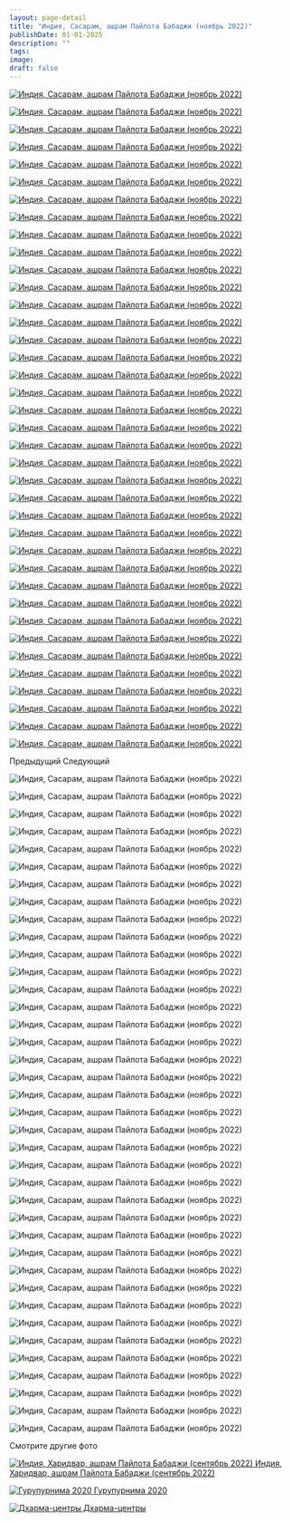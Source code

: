 ```yaml
---
layout: page-detail
title: "Индия, Сасарам, ашрам Пайлота Бабаджи (ноябрь 2022)"
publishDate: 01-01-2025
description: ""
tags:
image:
draft: false
---
```


[ ![Индия, Сасарам, ашрам Пайлота Бабаджи (ноябрь 2022)](/upload/iblock/f49/f49f8d23339b99c7005b1da60c7b35f0.jpg) ](/upload/iblock/f49/f49f8d23339b99c7005b1da60c7b35f0.jpg) 

[ ![Индия, Сасарам, ашрам Пайлота Бабаджи (ноябрь 2022)](/upload/iblock/b99/b99a668c8af765419c21b5bc8063f82b.jpg) ](/upload/iblock/b99/b99a668c8af765419c21b5bc8063f82b.jpg) 

[ ![Индия, Сасарам, ашрам Пайлота Бабаджи (ноябрь 2022)](/upload/iblock/17e/17e7b2a010dade8551069053b884509d.jpg) ](/upload/iblock/17e/17e7b2a010dade8551069053b884509d.jpg) 

[ ![Индия, Сасарам, ашрам Пайлота Бабаджи (ноябрь 2022)](/upload/iblock/1b8/1b8ac9471578f72bd6a287751a58f89a.jpg) ](/upload/iblock/1b8/1b8ac9471578f72bd6a287751a58f89a.jpg) 

[ ![Индия, Сасарам, ашрам Пайлота Бабаджи (ноябрь 2022)](/upload/iblock/20f/20fb0881ed5974998fefa4ecb3f54b1d.jpg) ](/upload/iblock/20f/20fb0881ed5974998fefa4ecb3f54b1d.jpg) 

[ ![Индия, Сасарам, ашрам Пайлота Бабаджи (ноябрь 2022)](/upload/iblock/304/3044ce3f509d4a209ff7f891a4fedaa0.jpg) ](/upload/iblock/304/3044ce3f509d4a209ff7f891a4fedaa0.jpg) 

[ ![Индия, Сасарам, ашрам Пайлота Бабаджи (ноябрь 2022)](/upload/iblock/cde/cde4a02ffe68d675ac0b608ad0ab4683.jpg) ](/upload/iblock/cde/cde4a02ffe68d675ac0b608ad0ab4683.jpg) 

[ ![Индия, Сасарам, ашрам Пайлота Бабаджи (ноябрь 2022)](/upload/iblock/fae/fae2803f75d23a6d90b0792ef891eee6.jpg) ](/upload/iblock/fae/fae2803f75d23a6d90b0792ef891eee6.jpg) 

[ ![Индия, Сасарам, ашрам Пайлота Бабаджи (ноябрь 2022)](/upload/iblock/582/5825d79ba5bf6adc82954faccf608f13.jpg) ](/upload/iblock/582/5825d79ba5bf6adc82954faccf608f13.jpg) 

[ ![Индия, Сасарам, ашрам Пайлота Бабаджи (ноябрь 2022)](/upload/iblock/6ae/6aeb0b0bac3dbeaeebcdbfb4243b3bc5.jpg) ](/upload/iblock/6ae/6aeb0b0bac3dbeaeebcdbfb4243b3bc5.jpg) 

[ ![Индия, Сасарам, ашрам Пайлота Бабаджи (ноябрь 2022)](/upload/iblock/d8b/d8b031594ab6d2a0c78588382de68147.jpg) ](/upload/iblock/d8b/d8b031594ab6d2a0c78588382de68147.jpg) 

[ ![Индия, Сасарам, ашрам Пайлота Бабаджи (ноябрь 2022)](/upload/iblock/8ee/8eef356d6c23f37523fcf35caa581a69.jpg) ](/upload/iblock/8ee/8eef356d6c23f37523fcf35caa581a69.jpg) 

[ ![Индия, Сасарам, ашрам Пайлота Бабаджи (ноябрь 2022)](/upload/iblock/ff2/ff20dd591a02fc6a54873945a7a149c7.jpg) ](/upload/iblock/ff2/ff20dd591a02fc6a54873945a7a149c7.jpg) 

[ ![Индия, Сасарам, ашрам Пайлота Бабаджи (ноябрь 2022)](/upload/iblock/a48/a48b51d93ac903804b4e7f3a0fd45390.jpg) ](/upload/iblock/a48/a48b51d93ac903804b4e7f3a0fd45390.jpg) 

[ ![Индия, Сасарам, ашрам Пайлота Бабаджи (ноябрь 2022)](/upload/iblock/095/095e31d6d992dabe2c93ddb7f58334ce.jpg) ](/upload/iblock/095/095e31d6d992dabe2c93ddb7f58334ce.jpg) 

[ ![Индия, Сасарам, ашрам Пайлота Бабаджи (ноябрь 2022)](/upload/iblock/211/2114a74e1b412eeddebab017e29f056c.JPG) ](/upload/iblock/211/2114a74e1b412eeddebab017e29f056c.JPG) 

[ ![Индия, Сасарам, ашрам Пайлота Бабаджи (ноябрь 2022)](/upload/iblock/4ff/4ff6784167a20a171b5d5d7d3764c354.JPG) ](/upload/iblock/4ff/4ff6784167a20a171b5d5d7d3764c354.JPG) 

[ ![Индия, Сасарам, ашрам Пайлота Бабаджи (ноябрь 2022)](/upload/iblock/ad1/ad1c843f9f7fada7e395524c26be8ce0.JPG) ](/upload/iblock/ad1/ad1c843f9f7fada7e395524c26be8ce0.JPG) 

[ ![Индия, Сасарам, ашрам Пайлота Бабаджи (ноябрь 2022)](/upload/iblock/c13/c13f43aeff7e4b5e6879be79b3c83cbb.JPG) ](/upload/iblock/c13/c13f43aeff7e4b5e6879be79b3c83cbb.JPG) 

[ ![Индия, Сасарам, ашрам Пайлота Бабаджи (ноябрь 2022)](/upload/iblock/ac9/ac993c22e2a651ffbd182c46f016169b.JPG) ](/upload/iblock/ac9/ac993c22e2a651ffbd182c46f016169b.JPG) 

[ ![Индия, Сасарам, ашрам Пайлота Бабаджи (ноябрь 2022)](/upload/iblock/7c6/7c6d88b514795c3f7524227c683d404f.JPG) ](/upload/iblock/7c6/7c6d88b514795c3f7524227c683d404f.JPG) 

[ ![Индия, Сасарам, ашрам Пайлота Бабаджи (ноябрь 2022)](/upload/iblock/e38/e38d4ffb3b5129df7d268b9ae72839c1.JPG) ](/upload/iblock/e38/e38d4ffb3b5129df7d268b9ae72839c1.JPG) 

[ ![Индия, Сасарам, ашрам Пайлота Бабаджи (ноябрь 2022)](/upload/iblock/84d/84d51d0c7889c65ddf6225ed13032b76.JPG) ](/upload/iblock/84d/84d51d0c7889c65ddf6225ed13032b76.JPG) 

[ ![Индия, Сасарам, ашрам Пайлота Бабаджи (ноябрь 2022)](/upload/iblock/2c2/2c296070c9c0b3e2e44067372723551d.JPG) ](/upload/iblock/2c2/2c296070c9c0b3e2e44067372723551d.JPG) 

[ ![Индия, Сасарам, ашрам Пайлота Бабаджи (ноябрь 2022)](/upload/iblock/ed4/ed45d9d268380342c0e8a2ec91beace9.JPG) ](/upload/iblock/ed4/ed45d9d268380342c0e8a2ec91beace9.JPG) 

[ ![Индия, Сасарам, ашрам Пайлота Бабаджи (ноябрь 2022)](/upload/iblock/a0f/a0f0bfba6d663a0393bd2e051706ebdd.JPG) ](/upload/iblock/a0f/a0f0bfba6d663a0393bd2e051706ebdd.JPG) 

[ ![Индия, Сасарам, ашрам Пайлота Бабаджи (ноябрь 2022)](/upload/iblock/81c/81c13ab04c3943eb30f966224e36ce60.JPG) ](/upload/iblock/81c/81c13ab04c3943eb30f966224e36ce60.JPG) 

[ ![Индия, Сасарам, ашрам Пайлота Бабаджи (ноябрь 2022)](/upload/iblock/dc1/dc144a7bc13134e329305ea3d86fa707.JPG) ](/upload/iblock/dc1/dc144a7bc13134e329305ea3d86fa707.JPG) 

[ ![Индия, Сасарам, ашрам Пайлота Бабаджи (ноябрь 2022)](/upload/iblock/cf7/cf7198ffa14fd11be78c1fd44269718d.JPG) ](/upload/iblock/cf7/cf7198ffa14fd11be78c1fd44269718d.JPG) 

[ ![Индия, Сасарам, ашрам Пайлота Бабаджи (ноябрь 2022)](/upload/iblock/465/465b15fd905e3e073e5fa0f400ae6442.JPG) ](/upload/iblock/465/465b15fd905e3e073e5fa0f400ae6442.JPG) 

[ ![Индия, Сасарам, ашрам Пайлота Бабаджи (ноябрь 2022)](/upload/iblock/94a/94a4a34094b5c7609e9abd9254501fcd.JPG) ](/upload/iblock/94a/94a4a34094b5c7609e9abd9254501fcd.JPG) 

[ ![Индия, Сасарам, ашрам Пайлота Бабаджи (ноябрь 2022)](/upload/iblock/61f/61f39ba052cc9b75ac6afc29dba090cb.JPG) ](/upload/iblock/61f/61f39ba052cc9b75ac6afc29dba090cb.JPG) 

[ ![Индия, Сасарам, ашрам Пайлота Бабаджи (ноябрь 2022)](/upload/iblock/a5a/a5af9cb6d0900b854d83a2d905719516.JPG) ](/upload/iblock/a5a/a5af9cb6d0900b854d83a2d905719516.JPG) 

[ ![Индия, Сасарам, ашрам Пайлота Бабаджи (ноябрь 2022)](/upload/iblock/b28/b2818d7a97428f180ed7f37d9c2c7e95.JPG) ](/upload/iblock/b28/b2818d7a97428f180ed7f37d9c2c7e95.JPG) 

[ ![Индия, Сасарам, ашрам Пайлота Бабаджи (ноябрь 2022)](/upload/iblock/c8b/c8b562bd941b075df53c458ee15f8e0b.JPG) ](/upload/iblock/c8b/c8b562bd941b075df53c458ee15f8e0b.JPG) 

[ ![Индия, Сасарам, ашрам Пайлота Бабаджи (ноябрь 2022)](/upload/iblock/8fd/8fdf4ceb69975d2e6323a9ebadc684e3.JPG) ](/upload/iblock/8fd/8fdf4ceb69975d2e6323a9ebadc684e3.JPG) 

[ ![Индия, Сасарам, ашрам Пайлота Бабаджи (ноябрь 2022)](/upload/iblock/c3a/c3a3c0af1b6fe01fb67e9d58b7dda9eb.JPG) ](/upload/iblock/c3a/c3a3c0af1b6fe01fb67e9d58b7dda9eb.JPG) 

[ ![Индия, Сасарам, ашрам Пайлота Бабаджи (ноябрь 2022)](/upload/iblock/2c6/2c6947a98f8d2e45ebffe9a6fe33d174.jpg) ](/upload/iblock/2c6/2c6947a98f8d2e45ebffe9a6fe33d174.jpg) 

Предыдущий Следующий 

![Индия, Сасарам, ашрам Пайлота Бабаджи (ноябрь 2022)](/upload/iblock/f49/f49f8d23339b99c7005b1da60c7b35f0.jpg) 

![Индия, Сасарам, ашрам Пайлота Бабаджи (ноябрь 2022)](/upload/iblock/b99/b99a668c8af765419c21b5bc8063f82b.jpg) 

![Индия, Сасарам, ашрам Пайлота Бабаджи (ноябрь 2022)](/upload/iblock/17e/17e7b2a010dade8551069053b884509d.jpg) 

![Индия, Сасарам, ашрам Пайлота Бабаджи (ноябрь 2022)](/upload/iblock/1b8/1b8ac9471578f72bd6a287751a58f89a.jpg) 

![Индия, Сасарам, ашрам Пайлота Бабаджи (ноябрь 2022)](/upload/iblock/20f/20fb0881ed5974998fefa4ecb3f54b1d.jpg) 

![Индия, Сасарам, ашрам Пайлота Бабаджи (ноябрь 2022)](/upload/iblock/304/3044ce3f509d4a209ff7f891a4fedaa0.jpg) 

![Индия, Сасарам, ашрам Пайлота Бабаджи (ноябрь 2022)](/upload/iblock/cde/cde4a02ffe68d675ac0b608ad0ab4683.jpg) 

![Индия, Сасарам, ашрам Пайлота Бабаджи (ноябрь 2022)](/upload/iblock/fae/fae2803f75d23a6d90b0792ef891eee6.jpg) 

![Индия, Сасарам, ашрам Пайлота Бабаджи (ноябрь 2022)](/upload/iblock/582/5825d79ba5bf6adc82954faccf608f13.jpg) 

![Индия, Сасарам, ашрам Пайлота Бабаджи (ноябрь 2022)](/upload/iblock/6ae/6aeb0b0bac3dbeaeebcdbfb4243b3bc5.jpg) 

![Индия, Сасарам, ашрам Пайлота Бабаджи (ноябрь 2022)](/upload/iblock/d8b/d8b031594ab6d2a0c78588382de68147.jpg) 

![Индия, Сасарам, ашрам Пайлота Бабаджи (ноябрь 2022)](/upload/iblock/8ee/8eef356d6c23f37523fcf35caa581a69.jpg) 

![Индия, Сасарам, ашрам Пайлота Бабаджи (ноябрь 2022)](/upload/iblock/ff2/ff20dd591a02fc6a54873945a7a149c7.jpg) 

![Индия, Сасарам, ашрам Пайлота Бабаджи (ноябрь 2022)](/upload/iblock/a48/a48b51d93ac903804b4e7f3a0fd45390.jpg) 

![Индия, Сасарам, ашрам Пайлота Бабаджи (ноябрь 2022)](/upload/iblock/095/095e31d6d992dabe2c93ddb7f58334ce.jpg) 

![Индия, Сасарам, ашрам Пайлота Бабаджи (ноябрь 2022)](/upload/iblock/211/2114a74e1b412eeddebab017e29f056c.JPG) 

![Индия, Сасарам, ашрам Пайлота Бабаджи (ноябрь 2022)](/upload/iblock/4ff/4ff6784167a20a171b5d5d7d3764c354.JPG) 

![Индия, Сасарам, ашрам Пайлота Бабаджи (ноябрь 2022)](/upload/iblock/ad1/ad1c843f9f7fada7e395524c26be8ce0.JPG) 

![Индия, Сасарам, ашрам Пайлота Бабаджи (ноябрь 2022)](/upload/iblock/c13/c13f43aeff7e4b5e6879be79b3c83cbb.JPG) 

![Индия, Сасарам, ашрам Пайлота Бабаджи (ноябрь 2022)](/upload/iblock/ac9/ac993c22e2a651ffbd182c46f016169b.JPG) 

![Индия, Сасарам, ашрам Пайлота Бабаджи (ноябрь 2022)](/upload/iblock/7c6/7c6d88b514795c3f7524227c683d404f.JPG) 

![Индия, Сасарам, ашрам Пайлота Бабаджи (ноябрь 2022)](/upload/iblock/e38/e38d4ffb3b5129df7d268b9ae72839c1.JPG) 

![Индия, Сасарам, ашрам Пайлота Бабаджи (ноябрь 2022)](/upload/iblock/84d/84d51d0c7889c65ddf6225ed13032b76.JPG) 

![Индия, Сасарам, ашрам Пайлота Бабаджи (ноябрь 2022)](/upload/iblock/2c2/2c296070c9c0b3e2e44067372723551d.JPG) 

![Индия, Сасарам, ашрам Пайлота Бабаджи (ноябрь 2022)](/upload/iblock/ed4/ed45d9d268380342c0e8a2ec91beace9.JPG) 

![Индия, Сасарам, ашрам Пайлота Бабаджи (ноябрь 2022)](/upload/iblock/a0f/a0f0bfba6d663a0393bd2e051706ebdd.JPG) 

![Индия, Сасарам, ашрам Пайлота Бабаджи (ноябрь 2022)](/upload/iblock/81c/81c13ab04c3943eb30f966224e36ce60.JPG) 

![Индия, Сасарам, ашрам Пайлота Бабаджи (ноябрь 2022)](/upload/iblock/dc1/dc144a7bc13134e329305ea3d86fa707.JPG) 

![Индия, Сасарам, ашрам Пайлота Бабаджи (ноябрь 2022)](/upload/iblock/cf7/cf7198ffa14fd11be78c1fd44269718d.JPG) 

![Индия, Сасарам, ашрам Пайлота Бабаджи (ноябрь 2022)](/upload/iblock/465/465b15fd905e3e073e5fa0f400ae6442.JPG) 

![Индия, Сасарам, ашрам Пайлота Бабаджи (ноябрь 2022)](/upload/iblock/94a/94a4a34094b5c7609e9abd9254501fcd.JPG) 

![Индия, Сасарам, ашрам Пайлота Бабаджи (ноябрь 2022)](/upload/iblock/61f/61f39ba052cc9b75ac6afc29dba090cb.JPG) 

![Индия, Сасарам, ашрам Пайлота Бабаджи (ноябрь 2022)](/upload/iblock/a5a/a5af9cb6d0900b854d83a2d905719516.JPG) 

![Индия, Сасарам, ашрам Пайлота Бабаджи (ноябрь 2022)](/upload/iblock/b28/b2818d7a97428f180ed7f37d9c2c7e95.JPG) 

![Индия, Сасарам, ашрам Пайлота Бабаджи (ноябрь 2022)](/upload/iblock/c8b/c8b562bd941b075df53c458ee15f8e0b.JPG) 

![Индия, Сасарам, ашрам Пайлота Бабаджи (ноябрь 2022)](/upload/iblock/8fd/8fdf4ceb69975d2e6323a9ebadc684e3.JPG) 

![Индия, Сасарам, ашрам Пайлота Бабаджи (ноябрь 2022)](/upload/iblock/c3a/c3a3c0af1b6fe01fb67e9d58b7dda9eb.JPG) 

![Индия, Сасарам, ашрам Пайлота Бабаджи (ноябрь 2022)](/upload/iblock/2c6/2c6947a98f8d2e45ebffe9a6fe33d174.jpg) 

Смотрите другие фото

[ ![Индия, Харидвар, ашрам Пайлота Бабаджи (сентябрь 2022)](/upload/iblock/128/128d9b3e8d5f7307e140f8f040f5b3c1.png) Индия, Харидвар, ашрам Пайлота Бабаджи (сентябрь 2022) ](/foto/indiya-kharidvar-ashram-paylota-babadzhi-sentyabr-2022/) 

[ ![Гурупурнима 2020](/upload/iblock/50d/50d0b27431dbf38ccf4d24eca2a7c1eb.jpeg) Гурупурнима 2020 ](/foto/gurupurnima-2020/) 

[ ![Дхарма-центры](/upload/iblock/6a0/6a0da627db6260f14281a90a7cf4aa47.jpg) Дхарма-центры ](/foto/chelyabinskiy-dts/) 
